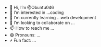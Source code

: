 - 👋 Hi, I’m @Obuntu046
- 👀 I’m interested in ...coding
- 🌱 I’m currently learning ...web development
- 💞️ I’m looking to collaborate on ...
- 📫 How to reach me ...
- 😄 Pronouns: ...
- ⚡ Fun fact: ...

<!---
Obuntu046/Obuntu046 is a ✨ special ✨ repository because its `README.md` (this file) appears on your GitHub profile.
You can click the Preview link to take a look at your changes.
--->
